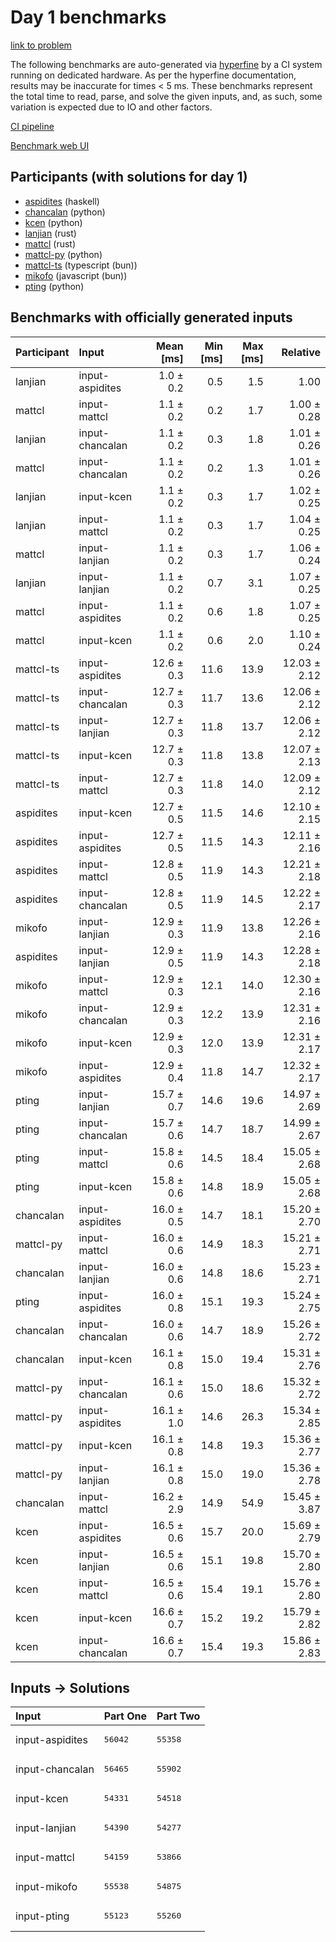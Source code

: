 # Day 1 benchmarks

[link to problem](https://adventofcode.com/2023/day/1)

The following benchmarks are auto-generated via
[hyperfine](https://github.com/sharkdp/hyperfine) by a CI system running on
dedicated hardware. As per the hyperfine documentation, results may be
inaccurate for times < 5 ms. These benchmarks represent the total time to read,
parse, and solve the given inputs, and, as such, some variation is expected due
to IO and other factors.

[CI pipeline](http://ci.papercode.net:8080/teams/main/pipelines/aoc2023)

[Benchmark web UI](https://aoc.ancalagon.black)


## Participants (with solutions for day 1)

- [aspidites](https://github.com/aspidites/aoc2023) (haskell)
- [chancalan](https://github.com/chancalan/aoc2023) (python)
- [kcen](https://github.com/kcen/aoc2023) (python)
- [lanjian](https://github.com/lanjian/aoc-2023) (rust)
- [mattcl](https://github.com/mattcl/aoc2023) (rust)
- [mattcl-py](https://github.com/mattcl/aoc2023-py) (python)
- [mattcl-ts](https://github.com/mattcl/aoc2023-js) (typescript (bun))
- [mikofo](https://github.com/mikofo/advent-of-code-2023) (javascript (bun))
- [pting](https://github.com/pting/aoc2023) (python)


## Benchmarks with officially generated inputs

| Participant | Input | Mean [ms] | Min [ms] | Max [ms] | Relative |
|:---|:---|---:|---:|---:|---:|
| lanjian | input-aspidites | 1.0 ± 0.2 | 0.5 | 1.5 | 1.00 |
| mattcl | input-mattcl | 1.1 ± 0.2 | 0.2 | 1.7 | 1.00 ± 0.28 |
| lanjian | input-chancalan | 1.1 ± 0.2 | 0.3 | 1.8 | 1.01 ± 0.26 |
| mattcl | input-chancalan | 1.1 ± 0.2 | 0.2 | 1.3 | 1.01 ± 0.26 |
| lanjian | input-kcen | 1.1 ± 0.2 | 0.3 | 1.7 | 1.02 ± 0.25 |
| lanjian | input-mattcl | 1.1 ± 0.2 | 0.3 | 1.7 | 1.04 ± 0.25 |
| mattcl | input-lanjian | 1.1 ± 0.2 | 0.3 | 1.7 | 1.06 ± 0.24 |
| lanjian | input-lanjian | 1.1 ± 0.2 | 0.7 | 3.1 | 1.07 ± 0.25 |
| mattcl | input-aspidites | 1.1 ± 0.2 | 0.6 | 1.8 | 1.07 ± 0.25 |
| mattcl | input-kcen | 1.1 ± 0.2 | 0.6 | 2.0 | 1.10 ± 0.24 |
| mattcl-ts | input-aspidites | 12.6 ± 0.3 | 11.6 | 13.9 | 12.03 ± 2.12 |
| mattcl-ts | input-chancalan | 12.7 ± 0.3 | 11.7 | 13.6 | 12.06 ± 2.12 |
| mattcl-ts | input-lanjian | 12.7 ± 0.3 | 11.8 | 13.7 | 12.06 ± 2.12 |
| mattcl-ts | input-kcen | 12.7 ± 0.3 | 11.8 | 13.8 | 12.07 ± 2.13 |
| mattcl-ts | input-mattcl | 12.7 ± 0.3 | 11.8 | 14.0 | 12.09 ± 2.12 |
| aspidites | input-kcen | 12.7 ± 0.5 | 11.5 | 14.6 | 12.10 ± 2.15 |
| aspidites | input-aspidites | 12.7 ± 0.5 | 11.5 | 14.3 | 12.11 ± 2.16 |
| aspidites | input-mattcl | 12.8 ± 0.5 | 11.9 | 14.3 | 12.21 ± 2.18 |
| aspidites | input-chancalan | 12.8 ± 0.5 | 11.9 | 14.5 | 12.22 ± 2.17 |
| mikofo | input-lanjian | 12.9 ± 0.3 | 11.9 | 13.8 | 12.26 ± 2.16 |
| aspidites | input-lanjian | 12.9 ± 0.5 | 11.9 | 14.3 | 12.28 ± 2.18 |
| mikofo | input-mattcl | 12.9 ± 0.3 | 12.1 | 14.0 | 12.30 ± 2.16 |
| mikofo | input-chancalan | 12.9 ± 0.3 | 12.2 | 13.9 | 12.31 ± 2.16 |
| mikofo | input-kcen | 12.9 ± 0.3 | 12.0 | 13.9 | 12.31 ± 2.17 |
| mikofo | input-aspidites | 12.9 ± 0.4 | 11.8 | 14.7 | 12.32 ± 2.17 |
| pting | input-lanjian | 15.7 ± 0.7 | 14.6 | 19.6 | 14.97 ± 2.69 |
| pting | input-chancalan | 15.7 ± 0.6 | 14.7 | 18.7 | 14.99 ± 2.67 |
| pting | input-mattcl | 15.8 ± 0.6 | 14.5 | 18.4 | 15.05 ± 2.68 |
| pting | input-kcen | 15.8 ± 0.6 | 14.8 | 18.9 | 15.05 ± 2.68 |
| chancalan | input-aspidites | 16.0 ± 0.5 | 14.7 | 18.1 | 15.20 ± 2.70 |
| mattcl-py | input-mattcl | 16.0 ± 0.6 | 14.9 | 18.3 | 15.21 ± 2.71 |
| chancalan | input-lanjian | 16.0 ± 0.6 | 14.8 | 18.6 | 15.23 ± 2.71 |
| pting | input-aspidites | 16.0 ± 0.8 | 15.1 | 19.3 | 15.24 ± 2.75 |
| chancalan | input-chancalan | 16.0 ± 0.6 | 14.7 | 18.9 | 15.26 ± 2.72 |
| chancalan | input-kcen | 16.1 ± 0.8 | 15.0 | 19.4 | 15.31 ± 2.76 |
| mattcl-py | input-chancalan | 16.1 ± 0.6 | 15.0 | 18.6 | 15.32 ± 2.72 |
| mattcl-py | input-aspidites | 16.1 ± 1.0 | 14.6 | 26.3 | 15.34 ± 2.85 |
| mattcl-py | input-kcen | 16.1 ± 0.8 | 14.8 | 19.3 | 15.36 ± 2.77 |
| mattcl-py | input-lanjian | 16.1 ± 0.8 | 15.0 | 19.0 | 15.36 ± 2.78 |
| chancalan | input-mattcl | 16.2 ± 2.9 | 14.9 | 54.9 | 15.45 ± 3.87 |
| kcen | input-aspidites | 16.5 ± 0.6 | 15.7 | 20.0 | 15.69 ± 2.79 |
| kcen | input-lanjian | 16.5 ± 0.6 | 15.1 | 19.8 | 15.70 ± 2.80 |
| kcen | input-mattcl | 16.5 ± 0.6 | 15.4 | 19.1 | 15.76 ± 2.80 |
| kcen | input-kcen | 16.6 ± 0.7 | 15.2 | 19.2 | 15.79 ± 2.82 |
| kcen | input-chancalan | 16.6 ± 0.7 | 15.4 | 19.3 | 15.86 ± 2.83 |


## Inputs -> Solutions

| Input | Part One | Part Two |
|:---|:---|:---|
|input-aspidites|<pre>56042</pre>|<pre>55358</pre>|
|input-chancalan|<pre>56465</pre>|<pre>55902</pre>|
|input-kcen|<pre>54331</pre>|<pre>54518</pre>|
|input-lanjian|<pre>54390</pre>|<pre>54277</pre>|
|input-mattcl|<pre>54159</pre>|<pre>53866</pre>|
|input-mikofo|<pre>55538</pre>|<pre>54875</pre>|
|input-pting|<pre>55123</pre>|<pre>55260</pre>|